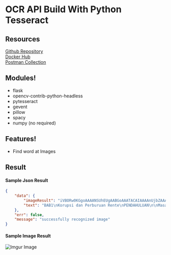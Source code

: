 # OCR API Build With Python Tesseract

## Resources
[Github Repository](https://github.com/M1n007/ocr-simple-api) \
[Docker Hub](https://hub.docker.com/repository/docker/kirahxr/ocr-python) \
[Postman Collection](https://www.getpostman.com/collections/62b8b6aa4c324c27d6d3)

## Modules!

  - flask
  - opencv-contrib-python-headless
  - pytesseract
  - gevent
  - pillow
  - spacy
  - numpy (no required)

## Features!

  - Find word at Images

## Result

#### Sample Json Result

```json
{
    "data": {
        "imageResult": "iVBORw0KGgoAAAANSUhEUgAABGoAAATACAIAAAAnUjbZAAAgAElxxxxxx==",
        "text": "BAB1\nKorupsi dan Perburuan Rente\nPENDAHULUAN\n\nMasalah korupsi di negera Indonesia benar-benar harus menjadi atensi semua elemen bangsa.\nSulit sekali membersihkan korupsi di negeri ini. Kotoran tersebar di mana-mana. Keelokan\nnegeri untaian zamrud khatulistiwa kian memudar. Bersih-bersih menjadi percuma karena\nkembali terlumuri sampah. Awal tahun 2020 yang sejatinya disambut dengan harapan baru,\njustru dikagetkan dengan operasi tangkap tangan.\n\nInsiden penangkapan pejabat publik melalui operasi tangkap tangan (OTT) dalam waktu yang\nhampir bersamaan bisa jadi laksana fenomena gunung es. Itu berarti kasus serupa sejatinya\nbanyak, hanya belum terendus Komisi Pemberantasan Korupsi (KPK). Apalagi, pada tahun 2020\nsemua elite dan partai politik sedang bersiap menyongsong pemilihan kepala dacrah (Pilkada)\nserentak. Momentum tersebut potensial dimanfaatkan untuk memobilisasi sumber dana dari\nmana pun demi kepentingan pemenangan Pilkada.\n\nSejarah menunjukkan, perguruan tinggi selalu menjadi simbol perlawanan, tanpa terkecuali\nterhadap kejahatan korupsi, meskipun perguruan tinggi pun tak luput dari jerat kejahatan korupsi\ndan rent seeking activity. Perguruan tinggi yang di dalamnya ada mahasiswa dan dosen\nmerupakan perwujudan masyarakat sipil (civil society) yang dapat menjadi lokomotif dan\npelopor pemberantasan korupsi di negara ini. Sebagai perwujudan masyarakat sipil perguruan\ntinggi dapat menjadi gerakan penyeimbang dan kontrol terhadap lembaga penegak hukum dan\naparat keamanan yang berwenang memberantas korupsi.\n\nSalah satu upaya pemberantasan korupsi yang bisa dilakukan civitas akademika adalah melalui\nriset ekonomi politik tentang korupsi dan rent seeking activity.\n\nKorupsi berasal dari kata cerruptio atau corruptus, secara harafiah bermakna perilaku\nberbohong, tidak jujur, tidak bermoral, dapat disuap, mencuri dan lain sebagainya. Menurut\nKamus Umum Bahasa Indonesia, korupsi bermakna perbuatan busuk seperti penggelapan uang,\ndapat disuap. Korupsi berbagai macam jenisnya mengikuti perekmbangan teknologi.\n\nBaharudin lopa membagi korupsi menjadi dua bentuk, yaitu material/economic corruption dan\npolitical corruption, Bentuk pertama adalah yang lebih banyak menyangkut penyelewengan di\n\n1"
    },
    "err": false,
    "message": "successfully recognized image"
}

```

#### Sample Image Result

![Imgur Image](https://i.imgur.com/OWuoF6v.png)
